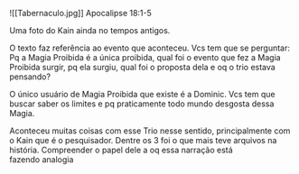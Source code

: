 ![[Tabernaculo.jpg]]
Apocalipse 18:1-5

Uma foto do Kain ainda no tempos antigos.

O texto faz referência ao evento que aconteceu. Vcs tem que se perguntar: Pq a Magia Proibida é a única proibida, qual foi o evento que fez a Magia Proibida surgir, pq ela surgiu, qual foi o proposta dela e oq o trio estava pensando?

O único usuário de Magia Proibida que existe é a Dominic. Vcs tem que buscar saber os limites e pq praticamente todo mundo desgosta dessa Magia.

Aconteceu muitas coisas com esse Trio nesse sentido, principalmente com o Kain que é o pesquisador. Dentre os 3 foi o que mais teve arquivos na história. Compreender o papel dele a oq essa narração está fazendo analogia